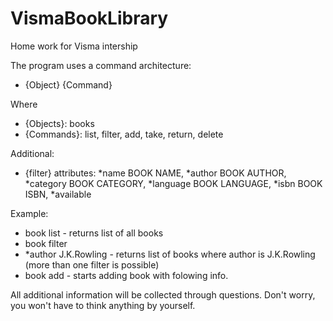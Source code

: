 # VismaBookLibrary

Home work for Visma intership

The program uses a command architecture:

- {Object} {Command}

Where

- {Objects}: books
- {Commands}: list, filter, add, take, return, delete

Additional:

- {filter} attributes: *name BOOK NAME, *author BOOK AUTHOR, *category BOOK CATEGORY, *language BOOK LANGUAGE, *isbn BOOK ISBN, *available

Example:

- book list - returns list of all books
- book filter
- \*author J.K.Rowling - returns list of books where author is J.K.Rowling (more than one filter is possible)
- book add - starts adding book with folowing info.

All additional information will be collected through questions. Don't worry, you won't have to think anything by yourself.
